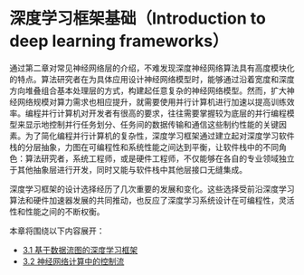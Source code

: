 <!--Copyright © Microsoft Corporation. All rights reserved.
  适用于[License](https://github.com/microsoft/AI-System/blob/main/LICENSE)版权许可-->

# 深度学习框架基础（Introduction to deep learning frameworks）



通过第二章对常见神经网络层的介绍，不难发现深度神经网络算法具有高度模块化的特点。算法研究者在为具体应用设计神经网络模型时，能够通过沿着宽度和深度方向堆叠组合基本处理层的方式，构建起任意复杂的神经网络模型。然而，扩大神经网络规模对算力需求也相应提升，就需要使用并行计算机进行加速以提高训练效率。编程并行计算机对开发者有很高的要求，往往需要掌握较为底层的并行编程模型来显示地控制并行任务划分、任务间的数据传输和通信这些制约性能的关键因素。为了简化编程并行计算机的复杂性，深度学习框架通过建立起对深度学习软件栈的分层抽象，力图在可编程性和系统性能之间达到平衡，让软件栈中的不同角色：算法研究者，系统工程师，或是硬件工程师，不仅能够在各自的专业领域独立于其他抽象层进行开发，同时又能与软件栈中其他层接口无缝集成。

深度学习框架的设计选择经历了几次重要的发展和变化。这些选择受前沿深度学习算法和硬件加速器发展的共同推动，也反应了深度学习系统设计在可编程性，灵活性和性能之间的不断权衡。



本章将围绕以下内容展开：

- [3.1 基于数据流图的深度学习框架](3.1-基于数据流图的深度学习框架.md)
- [3.2 神经网络计算中的控制流](3.2-神经网络计算中的控制流.md)
